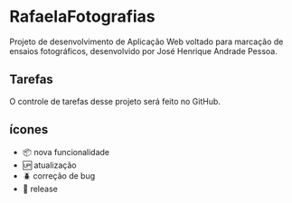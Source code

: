 # RafaelaFotografias
Projeto de desenvolvimento de Aplicação Web voltado para marcação de ensaios fotográficos, desenvolvido por José Henrique Andrade Pessoa.

## Tarefas

O controle de tarefas desse projeto será feito no GitHub.

## ícones

- :package: nova funcionalidade
- :up: atualização
- :beetle: correção de bug
- :checkered_flag: release